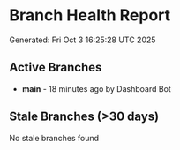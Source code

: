 # Branch Health Report
Generated: Fri Oct  3 16:25:28 UTC 2025

## Active Branches
- **main** - 18 minutes ago by Dashboard Bot

## Stale Branches (>30 days)
No stale branches found
